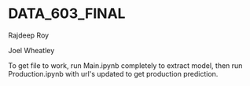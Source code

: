 # DATA_603_FINAL

Rajdeep Roy

Joel Wheatley

To get file to work, run Main.ipynb completely to extract model, then run Production.ipynb with url's updated to get production prediction.
